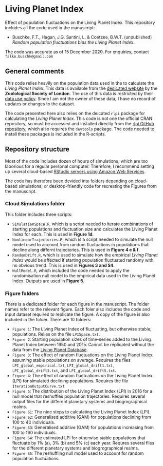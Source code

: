 # Living Planet Index

Effect of population fluctuations on the Living Planet Index. This repository includes all the code used in the manuscript:

* Buschke, F.T., Hagan, J.G. Santini, L. & Coetzee, B.W.T. (unpublished) *Random population fluctuations bias the Living Planet Index*.

The code was accurate as of 15 December 2020. For enquiries, contact `falko.buschk@gmail.com`

## General comments

This code relies heavily on the population data used in the to calculate the *Living Planet Index*. This data is available from the [dedicated website](http://stats.livingplanetindex.org/) by the **Zoolological Society of London**. The use of this data is restricted by their [data use policy](https://livingplanetindex.org/documents/data_agreement.pdf). Since I am not the owner of these data, I have no record of updates or changes to the dataset.

The code presented here also relies on the deicated `rlpi` package for calculating the *Living Planet Index*. This code is not one the official CRAN repository, so must be accessed and installed directly from the [rlpi GitHub repository](https://github.com/Zoological-Society-of-London/rlpi), which also requires the `devtools` package. The code needed to install these packages is included in the R-scripts.


## Repository structure

Most of the code includes dozen of hours of simulations, which are too laborious for a regular personal computer. Therefore, I recommend setting up  several cloud-based [RStudio servers using Amazon Web Services](https://www.louisaslett.com/RStudio_AMI/). 

The code has therefore been devided into folders depending on cloud-based simulations, or desktop-friendly code for recreating the Figures from the manuscript.

### Cloud Simulations folder

This folder includes three scripts:

  * `SimulationSpace.R`, which is a script needed to iterate combinations of starting populations and fluctuation size and calculates the Living Planet Index for each. This is used in **Figure 1d**.
  * `NonlinearTrajectories.R`, which is a script needed to simulate the null model used to account from random fluctuations in populations that decline along differnt trajectories. This is used in **Figure 4 e & f**.
  * `RandomDrift.R`, which is used to simulate how the empirical *Living Planet Index* would be affected if starting population fluctuated randomy with no obvious trend. This is used in **Figures 3 and S4**.
  * `NullModel.R`, which included the code needed to apply the randomisation null model to the empirical data used in the Living Planet Index. Outputs are used in **Figure 5**.
  
### Figure folders

There is a dedicated folder for each figure in the manuscript. The folder names refer to the relevant figure. Each foler also includes the code and input dataset required to replicate the figure. A copy of the figure is also included in the folder. There are 10 folders:

* `Figure 1`: The Living Planet Index of fluctuating, but otherwise stable, populations. Relies on the file `LPISpace.txt`.
* `Figure 2`: Starting population sizes of time-series added to the Living Planet Index between 1950 and 2015. Cannot be replicated without the data from the [Living Planet Database](http://stats.livingplanetindex.org/).
* `Figure 3`: The effect of random fluctuations on the Living Planet Index, assuming stable populations on average. Requires the files `LPI_global_empirical.txt`, `LPI_global_drift1.txt`, `LPI_global_drift3.txt`, and `LPI_global_drift5.txt`.
* `Figure 4`: The effect of random fluctuations on the Living Planet Index (LPI) for simulated declining populations. Requires the file `IterationOutputCurve.txt`
* `Figure 5`: The distribution of the Living Planet Index (LPI) in 2016 for a null model that reshuffles population trajectories. Requires several output files for the different planetary systems and biogrographical realms.
* `Figure S1`: The nine steps to calculating the Living Planet Index (LPI).
* `Figure S2`: Generalised additive (GAM) for populations declining from 100 to 40 individuals.
* `Figure S3`: Generalised additive (GAM) for populations increasing from 100 to 160 individuals.
* `Figure S4`: The estimated LPI for otherwise stable populations that fluctuate by 1% (a), 3% (b) and 5% (c) each year. Requres several files for the different planetary systems and biogrographical realms. 
* `Figure S5`: The reshuffling null model used to account for random population fluctuations.
